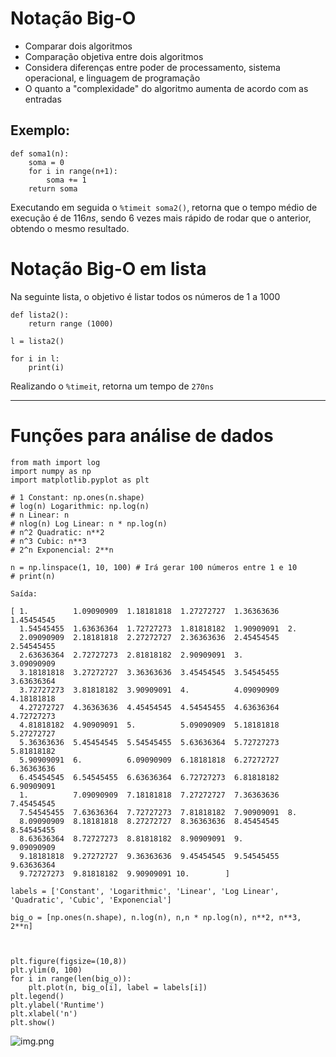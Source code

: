# Notação Big-O

- Comparar dois algoritmos
- Comparação objetiva entre dois algoritmos
- Considera diferenças entre poder de processamento, sistema operacional, e linguagem de programação
- O quanto a "complexidade" do algoritmo aumenta de acordo com as entradas

## Exemplo:

```
def soma1(n):
    soma = 0
    for i in range(n+1):
        soma += 1
    return soma
```

Executando em seguida o `%timeit soma2()`, retorna que o tempo médio de execução é de $116ns$, sendo 6 vezes mais rápido de rodar que o anterior, obtendo o mesmo resultado.

# Notação Big-O em lista

Na seguinte lista, o objetivo é listar todos os números de 1 a 1000

```
def lista2():
    return range (1000)
    
l = lista2()

for i in l:
    print(i)
```

Realizando o `%timeit`, retorna um tempo de `270ns`

---
# Funções para análise de dados

```
from math import log
import numpy as np
import matplotlib.pyplot as plt

# 1 Constant: np.ones(n.shape)
# log(n) Logarithmic: np.log(n)
# n Linear: n
# nlog(n) Log Linear: n * np.log(n)
# n^2 Quadratic: n**2
# n^3 Cubic: n**3
# 2^n Exponencial: 2**n

n = np.linspace(1, 10, 100) # Irá gerar 100 números entre 1 e 10
# print(n)

Saída:

[ 1.          1.09090909  1.18181818  1.27272727  1.36363636  1.45454545
  1.54545455  1.63636364  1.72727273  1.81818182  1.90909091  2.
  2.09090909  2.18181818  2.27272727  2.36363636  2.45454545  2.54545455
  2.63636364  2.72727273  2.81818182  2.90909091  3.          3.09090909
  3.18181818  3.27272727  3.36363636  3.45454545  3.54545455  3.63636364
  3.72727273  3.81818182  3.90909091  4.          4.09090909  4.18181818
  4.27272727  4.36363636  4.45454545  4.54545455  4.63636364  4.72727273
  4.81818182  4.90909091  5.          5.09090909  5.18181818  5.27272727
  5.36363636  5.45454545  5.54545455  5.63636364  5.72727273  5.81818182
  5.90909091  6.          6.09090909  6.18181818  6.27272727  6.36363636
  6.45454545  6.54545455  6.63636364  6.72727273  6.81818182  6.90909091
  1.          7.09090909  7.18181818  7.27272727  7.36363636  7.45454545
  7.54545455  7.63636364  7.72727273  7.81818182  7.90909091  8.
  8.09090909  8.18181818  8.27272727  8.36363636  8.45454545  8.54545455
  8.63636364  8.72727273  8.81818182  8.90909091  9.          9.09090909
  9.18181818  9.27272727  9.36363636  9.45454545  9.54545455  9.63636364
  9.72727273  9.81818182  9.90909091 10.        ]

labels = ['Constant', 'Logarithmic', 'Linear', 'Log Linear', 'Quadratic', 'Cubic', 'Exponencial']

big_o = [np.ones(n.shape), n.log(n), n,n * np.log(n), n**2, n**3, 2**n]

  

plt.figure(figsize=(10,8))
plt.ylim(0, 100)
for i in range(len(big_o)):
    plt.plot(n, big_o[i], label = labels[i])
plt.legend()
plt.ylabel('Runtime')
plt.xlabel('n')
plt.show()
```

![img.png](../assets/img.png)
